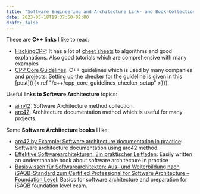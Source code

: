 ```yaml
---
title: "Software Engineering and Architecture Link- and Book-Collection"
date: 2023-05-18T19:37:50+02:00
draft: false
---
```


These are **C++ links** I like to read:

* [HackingCPP](https://hackingcpp.com/index.html): It has a lot of [cheet sheets](https://hackingcpp.com/cpp/cheat_sheets.html) to algorithms and good explanations. Also good tutorials which are comprehensive with many examples
* [CPP Core Guidelines](https://isocpp.github.io/CppCoreGuidelines/CppCoreGuidelines): C++ guidelines which is used by many companies and projects. Setting up the checker for the guideline is given in this [post]({{< ref "/c++/cpp_core_guidelines_checker_setup" >}}).

Useful **links to Software Architecture** topics:
* [aim42](https://aim42.github.io/): Software Architecture method collection.
* [arc42](https://www.arc42.de/): Architecture documentation method which is useful for many projects.

Some **Software Architecture books** I like:
* [arc42 by Example: Software architecture documentation in practice](https://www.amazon.de/gp/product/B07YXQSGD6): Software architecture documentation using arc42 method.
* [Effektive Softwarearchitekturen: Ein praktischer Leitfaden](https://www.amazon.de/gp/product/B08F352FY7/): Easily written an understanable book about software architecture in practice
* [Basiswissen für Softwarearchitekten: Aus- und Weiterbildung nach iSAQB-Standard zum Certified Professional for Software Architecture – Foundation Level](https://www.amazon.de/gp/product/B08DRHRZD6/): Basics for software architecture and preparation for iSAQB foundation level exam.